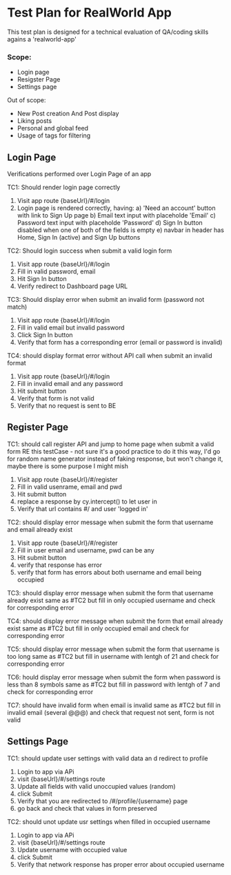 # Test Plan for RealWorld App
This test plan is designed for a technical evaluation of QA/coding skills agains a 'realworld-app'

### Scope:
- Login page
- Resigster Page
- Settings page

Out of scope:
- New Post creation And Post display
- Liking posts
- Personal and global feed
- Usage of tags for filtering


## Login Page
Verifications performed over Login Page of an app

TC1: Should render login page correctly
1. Visit app route {baseUrl}/#/login
2. Login page is rendered correctly, having:
    a) 'Need an account' button with link to Sign Up page
    b) Email text input with placeholde 'Email'
    c) Password text input with placeholde 'Password'
    d) Sign In button disabled when one of both of the fields is empty
    e) navbar in header has Home, Sign In (active) and Sign Up buttons

TC2: Should login success when submit a valid login form
1. Visit app route {baseUrl}/#/login
2. Fill in valid password, email
3. Hit Sign In button
4. Verify redirect to Dashboard page URL

TC3: Should display error when submit an invalid form (password not match)
1. Visit app route {baseUrl}/#/login
2. Fill in valid email but invalid password
3. Click Sign In button
4. Verify that form has a corresponding error (email or password is invalid)

TC4: should display format error without API call when submit an invalid format
1.  Visit app route {baseUrl}/#/login
2. Fill in invalid email and any password
3. Hit submit button
4. Verify that form is not valid
5. Verify that no request is sent to BE

## Register Page

TC1: should call register API and jump to home page when submit a valid form
RE this testCase - not sure it's a good practice to do it this way, I'd go for random name generator instead of faking response, but won't change it, maybe there is some purpose I might mish
1. Visit app route {baseUrl}/#/register
2. Fill in valid usenrame, email and pwd
3. Hit submit button
4. replace a response by cy.intercept() to let user in
5. Verify that url contains #/ and user 'logged in'

TC2: should display error message when submit the form that username and email already exist
1. Visit app route {baseUrl}/#/register
2. Fill in user email and username, pwd can be any
3. Hit submit button
4. verify that response has error
5. verify that form has errors about both username and email being occupied

TC3: should display error message when submit the form that username already exist
same as #TC2 but fill in only occupied username and check for corresponding error

TC4: should display error message when submit the form that email already exist
same as #TC2 but fill in only occupied email and check for corresponding error

TC5: should display error message when submit the form that username is too long
same as #TC2 but fill in username with lentgh of 21 and check for corresponding error


TC6: hould display error message when submit the form when password is less than 8 symbols
same as #TC2 but fill in password with lentgh of 7 and check for corresponding error

TC7: should have invalid form when email is invalid
same as #TC2 but fill in invalid email (several @@@) and check that request not sent, form is not valid

## Settings Page

TC1: should update user settings with valid data an d redirect to profile
1. Login to app via APi
2. visit {baseUrl}/#/settings route
3. Update all fields with valid unoccupied values (random)
4. click Submit
5. Verify that you are redirected to /#/profile/{username} page
6. go back and check that values in form preserved

TC2: should unot update usr settings when filled in occupied username
1. Login to app via APi
2. visit {baseUrl}/#/settings route
3. Update username with occupied value
4. click Submit
5. Verify that network response has proper error about occupied username




